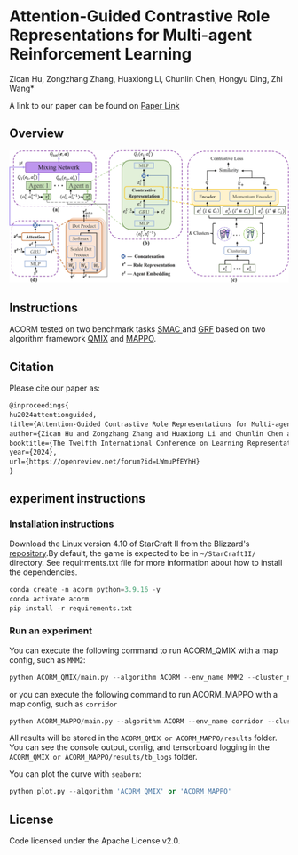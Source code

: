 # **Attention-Guided Contrastive Role Representations for Multi-agent Reinforcement Learning**

Zican Hu, Zongzhang Zhang, Huaxiong Li, Chunlin Chen, Hongyu Ding, Zhi Wang*

A link to our paper can be found on [Paper Link](https://openreview.net/forum?id=LWmuPfEYhH)

## **Overview**

![ACORM_QMIX](./ACORM_QMIX.jpg)

## **Instructions**

ACORM tested on two benchmark tasks [SMAC ](https://github.com/oxwhirl/smac) and [GRF](https://github.com/google-research/football) based on two algorithm framework [QMIX](https://arxiv.org/abs/1803.11485) and [MAPPO](https://arxiv.org/abs/2103.01955).

## **Citation**

Please cite our paper as:
```tex
@inproceedings{
hu2024attentionguided,
title={Attention-Guided Contrastive Role Representations for Multi-agent Reinforcement Learning},
author={Zican Hu and Zongzhang Zhang and Huaxiong Li and Chunlin Chen and Hongyu Ding and Zhi Wang},
booktitle={The Twelfth International Conference on Learning Representations},
year={2024},
url={https://openreview.net/forum?id=LWmuPfEYhH}
}
```

## **experiment instructions**

### **Installation instructions**
Download the Linux version 4.10 of StarCraft II from the Blizzard's [repository](https://github.com/Blizzard/s2client-proto#downloads).By default, the game is expected to be in `~/StarCraftII/` directory.
See requirments.txt file for more information about how to install the dependencies.
```python
conda create -n acorm python=3.9.16 -y
conda activate acorm
pip install -r requirements.txt
```

### Run an experiment

You can execute the following command to run ACORM_QMIX with a map config, such as `MMM2`:

```python
python ACORM_QMIX/main.py --algorithm ACORM --env_name MMM2 --cluster_num 3 --max_train_steps 3050000
```
or you can execute the following command to run ACORM_MAPPO with a map config, such as `corridor`

```python
python ACORM_MAPPO/main.py --algorithm ACORM --env_name corridor --cluster_num 3 --max_train_steps 5050000
```

All results will be stored in the `ACORM_QMIX or ACORM_MAPPO/results` folder. You can see the console output, config, and tensorboard logging in the `ACORM_QMIX or ACORM_MAPPO/results/tb_logs` folder.

You can plot the curve with `seaborn`:

```python
python plot.py --algorithm 'ACORM_QMIX' or 'ACORM_MAPPO'
```

## License

Code licensed under the Apache License v2.0.

